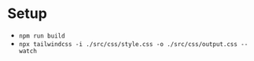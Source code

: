 # Setup

* `npm run build`
* `npx tailwindcss -i ./src/css/style.css -o ./src/css/output.css --watch`